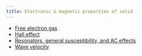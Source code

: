 ```yaml
---
title: Electronic & magnetic properties of solid
---
```


- [Free electron gas](free-electron-gas)
- [Hall effect](hall-effect)
- [Resonators, general susceptibility, and AC effects](resonators)
- [Wave velocity](wave-velocity)

